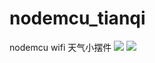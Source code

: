 # nodemcu_tianqi
nodemcu wifi 天气小摆件
![](https://i.loli.net/2018/06/17/5b265c62467da.jpg)
![](https://i.loli.net/2018/06/17/5b265c8d2ce40.jpg)
